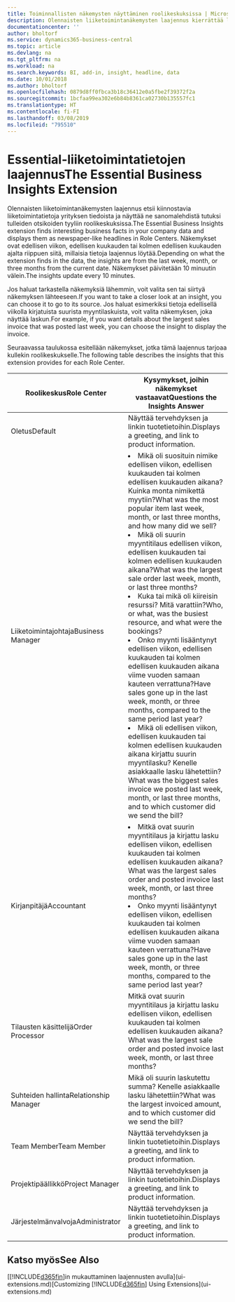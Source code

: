 ```yaml
---
title: Toiminnallisten näkemysten näyttäminen roolikeskuksissa | Microsoft Docs
description: Olennaisten liiketoimintanäkemysten laajennus kierrättää liiketoiminnan näkemyksiä roolikeskuksissa.
documentationcenter: ''
author: bholtorf
ms.service: dynamics365-business-central
ms.topic: article
ms.devlang: na
ms.tgt_pltfrm: na
ms.workload: na
ms.search.keywords: BI, add-in, insight, headline, data
ms.date: 10/01/2018
ms.author: bholtorf
ms.openlocfilehash: 0879d8ff0fbca3b18c36412e0a5fbe2f39372f2a
ms.sourcegitcommit: 1bcfaa99ea302e6b84b8361ca02730b135557fc1
ms.translationtype: HT
ms.contentlocale: fi-FI
ms.lasthandoff: 03/08/2019
ms.locfileid: "795510"
---
```

# <a name="the-essential-business-insights-extension"></a><span data-ttu-id="1de10-103">Essential-liiketoimintatietojen laajennus</span><span class="sxs-lookup"><span data-stu-id="1de10-103">The Essential Business Insights Extension</span></span>
<span data-ttu-id="1de10-104">Olennaisten liiketoimintanäkemysten laajennus etsii kiinnostavia liiketoimintatietoja yrityksen tiedoista ja näyttää ne sanomalehdistä tutuksi tulleiden otsikoiden tyyliin roolikeskuksissa.</span><span class="sxs-lookup"><span data-stu-id="1de10-104">The Essential Business Insights extension finds interesting business facts in your company data and displays them as newspaper-like headlines in Role Centers.</span></span> <span data-ttu-id="1de10-105">Näkemykset ovat edellisen viikon, edellisen kuukauden tai kolmen edellisen kuukauden ajalta riippuen siitä, millaisia tietoja laajennus löytää.</span><span class="sxs-lookup"><span data-stu-id="1de10-105">Depending on what the extension finds in the data, the insights are from the last week, month, or three months from the current date.</span></span> <span data-ttu-id="1de10-106">Näkemykset päivitetään 10 minuutin välein.</span><span class="sxs-lookup"><span data-stu-id="1de10-106">The insights update every 10 minutes.</span></span>  

<span data-ttu-id="1de10-107">Jos haluat tarkastella näkemyksiä lähemmin, voit valita sen tai siirtyä näkemyksen lähteeseen.</span><span class="sxs-lookup"><span data-stu-id="1de10-107">If you want to take a closer look at an insight, you can choose it to go to its source.</span></span> <span data-ttu-id="1de10-108">Jos haluat esimerkiksi tietoja edellisellä viikolla kirjatuista suurista myyntilaskuista, voit valita näkemyksen, joka näyttää laskun.</span><span class="sxs-lookup"><span data-stu-id="1de10-108">For example, if you want details about the largest sales invoice that was posted last week, you can choose the insight to display the invoice.</span></span>

<span data-ttu-id="1de10-109">Seuraavassa taulukossa esitellään näkemykset, jotka tämä laajennus tarjoaa kullekin roolikeskukselle.</span><span class="sxs-lookup"><span data-stu-id="1de10-109">The following table describes the insights that this extension provides for each Role Center.</span></span>

|<span data-ttu-id="1de10-110">Roolikeskus</span><span class="sxs-lookup"><span data-stu-id="1de10-110">Role Center</span></span>|<span data-ttu-id="1de10-111">Kysymykset, joihin näkemykset vastaavat</span><span class="sxs-lookup"><span data-stu-id="1de10-111">Questions the Insights Answer</span></span>|
|----|-----|
|<span data-ttu-id="1de10-112">Oletus</span><span class="sxs-lookup"><span data-stu-id="1de10-112">Default</span></span>|<span data-ttu-id="1de10-113">Näyttää tervehdyksen ja linkin tuotetietoihin.</span><span class="sxs-lookup"><span data-stu-id="1de10-113">Displays a greeting, and link to product information.</span></span>|
|<span data-ttu-id="1de10-114">Liiketoimintajohtaja</span><span class="sxs-lookup"><span data-stu-id="1de10-114">Business Manager</span></span>|<li> <span data-ttu-id="1de10-115">Mikä oli suosituin nimike edellisen viikon, edellisen kuukauden tai kolmen edellisen kuukauden aikana? Kuinka monta nimikettä myytiin?</span><span class="sxs-lookup"><span data-stu-id="1de10-115">What was the most popular item last week, month, or last three months, and how many did we sell?</span></span><br><li> <span data-ttu-id="1de10-116">Mikä oli suurin myyntitilaus edellisen viikon, edellisen kuukauden tai kolmen edellisen kuukauden aikana?</span><span class="sxs-lookup"><span data-stu-id="1de10-116">What was the largest sale order last week, month, or last three months?</span></span><br><li> <span data-ttu-id="1de10-117">Kuka tai mikä oli kiireisin resurssi? Mitä varattiin?</span><span class="sxs-lookup"><span data-stu-id="1de10-117">Who, or what, was the busiest resource, and what were the bookings?</span></span><br><li> <span data-ttu-id="1de10-118">Onko myynti lisääntynyt edellisen viikon, edellisen kuukauden tai kolmen edellisen kuukauden aikana viime vuoden samaan kauteen verrattuna?</span><span class="sxs-lookup"><span data-stu-id="1de10-118">Have sales gone up in the last week, month, or three months, compared to the same period last year?</span></span><br><li> <span data-ttu-id="1de10-119">Mikä oli edellisen viikon, edellisen kuukauden tai kolmen edellisen kuukauden aikana kirjattu suurin myyntilasku? Kenelle asiakkaalle lasku lähetettiin?</span><span class="sxs-lookup"><span data-stu-id="1de10-119">What was the biggest sales invoice we posted last week, month, or last three months, and to which customer did we send the bill?</span></span></li> |
|<span data-ttu-id="1de10-120">Kirjanpitäjä</span><span class="sxs-lookup"><span data-stu-id="1de10-120">Accountant</span></span>|<li> <span data-ttu-id="1de10-121">Mitkä ovat suurin myyntitilaus ja kirjattu lasku edellisen viikon, edellisen kuukauden tai kolmen edellisen kuukauden aikana?</span><span class="sxs-lookup"><span data-stu-id="1de10-121">What was the largest sales order and posted invoice last week, month, or last three months?</span></span><br><li> <span data-ttu-id="1de10-122">Onko myynti lisääntynyt edellisen viikon, edellisen kuukauden tai kolmen edellisen kuukauden aikana viime vuoden samaan kauteen verrattuna?</span><span class="sxs-lookup"><span data-stu-id="1de10-122">Have sales gone up in the last week, month, or three months, compared to the same period last year?</span></span> |
|<span data-ttu-id="1de10-123">Tilausten käsittelijä</span><span class="sxs-lookup"><span data-stu-id="1de10-123">Order Processor</span></span>| <span data-ttu-id="1de10-124">Mitkä ovat suurin myyntitilaus ja kirjattu lasku edellisen viikon, edellisen kuukauden tai kolmen edellisen kuukauden aikana?</span><span class="sxs-lookup"><span data-stu-id="1de10-124">What was the largest sale order and posted invoice last week, month, or last three months?</span></span>|
|<span data-ttu-id="1de10-125">Suhteiden hallinta</span><span class="sxs-lookup"><span data-stu-id="1de10-125">Relationship Manager</span></span>| <span data-ttu-id="1de10-126">Mikä oli suurin laskutettu summa? Kenelle asiakkaalle lasku lähetettiin?</span><span class="sxs-lookup"><span data-stu-id="1de10-126">What was the largest invoiced amount, and to which customer did we send the bill?</span></span>|
|<span data-ttu-id="1de10-127">Team Member</span><span class="sxs-lookup"><span data-stu-id="1de10-127">Team Member</span></span>| <span data-ttu-id="1de10-128">Näyttää tervehdyksen ja linkin tuotetietoihin.</span><span class="sxs-lookup"><span data-stu-id="1de10-128">Displays a greeting, and link to product information.</span></span>|
|<span data-ttu-id="1de10-129">Projektipäällikkö</span><span class="sxs-lookup"><span data-stu-id="1de10-129">Project Manager</span></span>| <span data-ttu-id="1de10-130">Näyttää tervehdyksen ja linkin tuotetietoihin.</span><span class="sxs-lookup"><span data-stu-id="1de10-130">Displays a greeting, and link to product information.</span></span>|
|<span data-ttu-id="1de10-131">Järjestelmänvalvoja</span><span class="sxs-lookup"><span data-stu-id="1de10-131">Administrator</span></span>| <span data-ttu-id="1de10-132">Näyttää tervehdyksen ja linkin tuotetietoihin.</span><span class="sxs-lookup"><span data-stu-id="1de10-132">Displays a greeting, and link to product information.</span></span>|

## <a name="see-also"></a><span data-ttu-id="1de10-133">Katso myös</span><span class="sxs-lookup"><span data-stu-id="1de10-133">See Also</span></span>
<span data-ttu-id="1de10-134">[[!INCLUDE[d365fin](includes/d365fin_md.md)]in mukauttaminen laajennusten avulla](ui-extensions.md)</span><span class="sxs-lookup"><span data-stu-id="1de10-134">[Customizing [!INCLUDE[d365fin](includes/d365fin_md.md)] Using Extensions](ui-extensions.md)</span></span>
